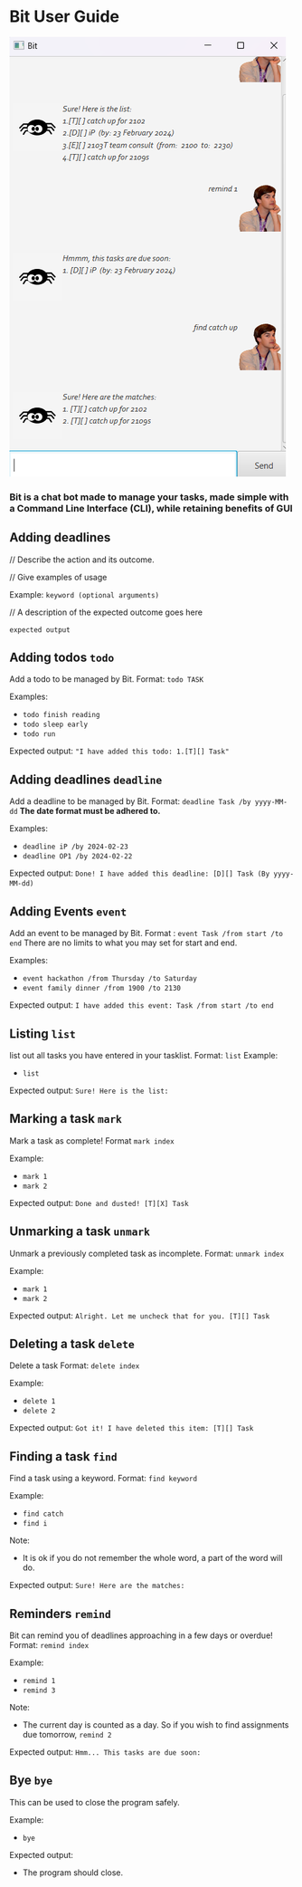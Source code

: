 # Bit User Guide
![Ui.png](Ui.png)
### Bit is a **chat bot made to manage your tasks, made simple with a Command Line Interface (CLI)**, while retaining benefits of GUI

## Adding deadlines

// Describe the action and its outcome.

// Give examples of usage

Example: `keyword (optional arguments)`

// A description of the expected outcome goes here

```
expected output
```

## Adding todos `todo`

Add a todo to be managed by Bit.
Format: `todo TASK`

Examples:
- `todo finish reading`
- `todo sleep early`
- `todo run`

Expected output:
```"I have added this todo: 1.[T][] Task"```

## Adding deadlines `deadline`
Add a deadline to be managed by Bit. Format: `deadline Task /by yyyy-MM-dd`
**The date format must be adhered to.**

Examples:
- `deadline iP /by 2024-02-23`
- `deadline OP1 /by 2024-02-22`

Expected output:
```Done! I have added this deadline: [D][] Task (By yyyy-MM-dd)```

## Adding Events `event`
Add an event to be managed by Bit. Format : `event Task /from start /to end`
There are no limits to what you may set for start and end.

Examples:
- `event hackathon /from Thursday /to Saturday`
- `event family dinner /from 1900 /to 2130`

Expected output:
```I have added this event: Task /from start /to end```

## Listing `list`
list out all tasks you have entered in your tasklist. Format: `list`
Example: 
- `list`

Expected output:
```Sure! Here is the list: ```

## Marking a task `mark`
Mark a task as complete! Format `mark index`

Example:
- `mark 1`
- `mark 2`

Expected output:
```Done and dusted! [T][X] Task```

## Unmarking a task `unmark`
Unmark a previously completed task as incomplete. Format: `unmark index`

Example:
- `mark 1`
- `mark 2`

Expected output:
```Alright. Let me uncheck that for you. [T][] Task```

## Deleting a task `delete`

Delete a task Format: `delete index`

Example:
- `delete 1`
- `delete 2`

Expected output:
```Got it! I have deleted this item: [T][] Task```

## Finding a task `find`
Find a task using a keyword. Format: `find keyword`

Example:
- `find catch`
- `find i`

Note:
- It is ok if you do not remember the whole word, a part of the word will do.

Expected output:
```Sure! Here are the matches: ```

## Reminders `remind`
Bit can remind you of deadlines approaching in a few days or overdue! Format: `remind index`

Example:
- `remind 1`
- `remind 3`

Note:
- The current day is counted as a day. So if you wish to find assignments due tomorrow, `remind 2`

Expected output:
```Hmm... This tasks are due soon: ```

## Bye `bye`
This can be used to close the program safely.

Example: 
- `bye`

Expected output:
- The program should close.
